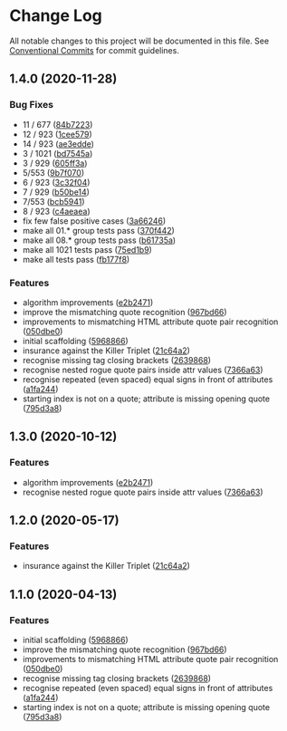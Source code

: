 # Change Log

All notable changes to this project will be documented in this file.
See [Conventional Commits](https://conventionalcommits.org) for commit guidelines.

## 1.4.0 (2020-11-28)

### Bug Fixes

- 11 / 677 ([84b7223](https://git.sr.ht/~royston/codsen/commits/84b7223fa4aa4335650aecac91e34807b4e331eb))
- 12 / 923 ([1cee579](https://git.sr.ht/~royston/codsen/commits/1cee5797af29fc703c4b6e4b6c9cdfcfcce99c8a))
- 14 / 923 ([ae3edde](https://git.sr.ht/~royston/codsen/commits/ae3edde564ea3d5ee9170ec0af85aae7c093d930))
- 3 / 1021 ([bd7545a](https://git.sr.ht/~royston/codsen/commits/bd7545a69a40315dd55f1333f136b0b476f452ab))
- 3 / 929 ([605ff3a](https://git.sr.ht/~royston/codsen/commits/605ff3af837711d0855abcc2c7e0ba7a10f877a0))
- 5/553 ([9b7f070](https://git.sr.ht/~royston/codsen/commits/9b7f070a4273e35cd948ca5bb81ed520a4f2d95c))
- 6 / 923 ([3c32f04](https://git.sr.ht/~royston/codsen/commits/3c32f0410a830f36e1b56df7dd79996a91f0cb33))
- 7 / 929 ([b50be14](https://git.sr.ht/~royston/codsen/commits/b50be14a2f60d33e5d3431600592e5e2a5370887))
- 7/553 ([bcb5941](https://git.sr.ht/~royston/codsen/commits/bcb5941bc8356c4ef4cd2ad07d7fe5635c9170c6))
- 8 / 923 ([c4aeaea](https://git.sr.ht/~royston/codsen/commits/c4aeaea95555a1365ee4951198d3602daa2df372))
- fix few false positive cases ([3a66246](https://git.sr.ht/~royston/codsen/commits/3a66246c23d4e97e4705a0482628293f831d6332))
- make all 01.* group tests pass ([370f442](https://git.sr.ht/~royston/codsen/commits/370f442f739b7514f1fa21ff4d5108df55c0c77e))
- make all 08.* group tests pass ([b61735a](https://git.sr.ht/~royston/codsen/commits/b61735afd8fcac9d1c4aef5240a5a036d96182e9))
- make all 1021 tests pass ([75ed1b9](https://git.sr.ht/~royston/codsen/commits/75ed1b9d43f08d2fad1a15273b7c90fe10656373))
- make all tests pass ([fb177f8](https://git.sr.ht/~royston/codsen/commits/fb177f835c2023b992e9a049d31764c1667c08da))

### Features

- algorithm improvements ([e2b2471](https://git.sr.ht/~royston/codsen/commits/e2b2471cd069ca242f3c906542750016ce5f2385))
- improve the mismatching quote recognition ([967bd66](https://git.sr.ht/~royston/codsen/commits/967bd66ee2a9b4ff9414d1cca715569f5c677ff6))
- improvements to mismatching HTML attribute quote pair recognition ([050dbe0](https://git.sr.ht/~royston/codsen/commits/050dbe02569d98c2741aca00fed990004c22eeb2))
- initial scaffolding ([5968866](https://git.sr.ht/~royston/codsen/commits/5968866db6702dba9031b7633e3be92eb0d62d5c))
- insurance against the Killer Triplet ([21c64a2](https://git.sr.ht/~royston/codsen/commits/21c64a2fbba5c2e5edc2cdb1fcfbd2c81c6ee67a))
- recognise missing tag closing brackets ([2639868](https://git.sr.ht/~royston/codsen/commits/26398686dfffafd069fd25577f69009d5a27f2f9))
- recognise nested rogue quote pairs inside attr values ([7366a63](https://git.sr.ht/~royston/codsen/commits/7366a6300f8ce2a4b6d5df63c9a910f505c64116))
- recognise repeated (even spaced) equal signs in front of attributes ([a1fa244](https://git.sr.ht/~royston/codsen/commits/a1fa2444167c5471e04860af9d3ec15f946a2489))
- starting index is not on a quote; attribute is missing opening quote ([795d3a8](https://git.sr.ht/~royston/codsen/commits/795d3a85e3a3a0b46b2ce3f62e93ee3db8f0610e))

## 1.3.0 (2020-10-12)

### Features

- algorithm improvements ([e2b2471](https://gitlab.com/codsen/codsen/commit/e2b2471cd069ca242f3c906542750016ce5f2385))
- recognise nested rogue quote pairs inside attr values ([7366a63](https://gitlab.com/codsen/codsen/commit/7366a6300f8ce2a4b6d5df63c9a910f505c64116))

## 1.2.0 (2020-05-17)

### Features

- insurance against the Killer Triplet ([21c64a2](https://gitlab.com/codsen/codsen/commit/21c64a2fbba5c2e5edc2cdb1fcfbd2c81c6ee67a))

## 1.1.0 (2020-04-13)

### Features

- initial scaffolding ([5968866](https://gitlab.com/codsen/codsen/commit/5968866db6702dba9031b7633e3be92eb0d62d5c))
- improve the mismatching quote recognition ([967bd66](https://gitlab.com/codsen/codsen/commit/967bd66ee2a9b4ff9414d1cca715569f5c677ff6))
- improvements to mismatching HTML attribute quote pair recognition ([050dbe0](https://gitlab.com/codsen/codsen/commit/050dbe02569d98c2741aca00fed990004c22eeb2))
- recognise missing tag closing brackets ([2639868](https://gitlab.com/codsen/codsen/commit/26398686dfffafd069fd25577f69009d5a27f2f9))
- recognise repeated (even spaced) equal signs in front of attributes ([a1fa244](https://gitlab.com/codsen/codsen/commit/a1fa2444167c5471e04860af9d3ec15f946a2489))
- starting index is not on a quote; attribute is missing opening quote ([795d3a8](https://gitlab.com/codsen/codsen/commit/795d3a85e3a3a0b46b2ce3f62e93ee3db8f0610e))
